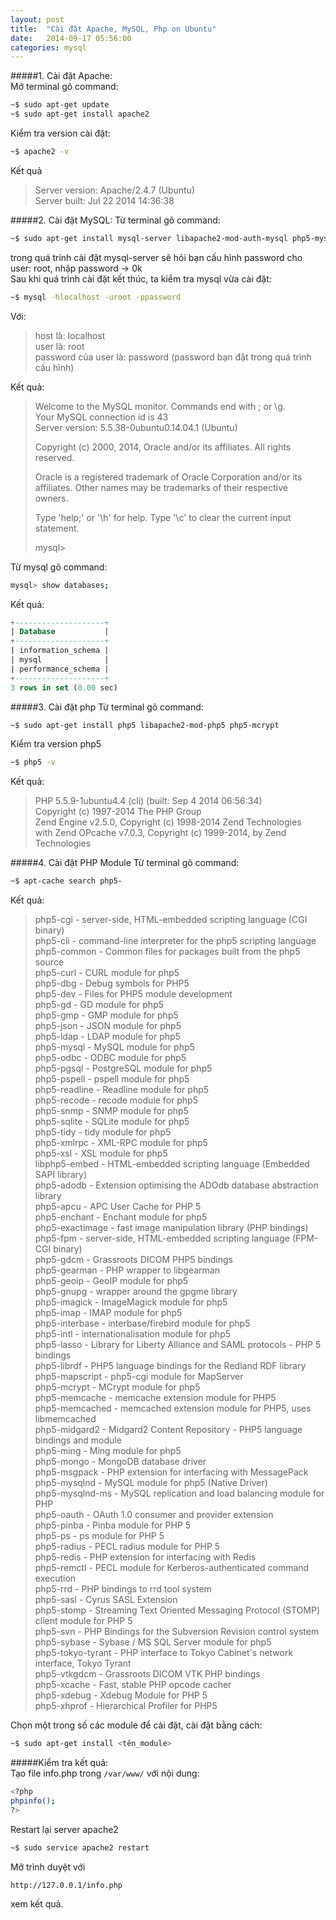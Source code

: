 ```yaml
---
layout: post
title:  "Cài đặt Apache, MySQL, Php on Ubuntu"
date:   2014-09-17 05:56:00
categories: mysql
---
```


#####1. Cài đặt Apache:  
Mở terminal gõ command:

```bash
~$ sudo apt-get update  
~$ sudo apt-get install apache2
```

Kiểm tra version cài đặt:

```bash
~$ apache2 -v
```

Kết quả   

> Server version: Apache/2.4.7 (Ubuntu)  
> Server built:   Jul 22 2014 14:36:38  

#####2. Cài đặt MySQL:
Từ terminal gõ command:  

```bash
~$ sudo apt-get install mysql-server libapache2-mod-auth-mysql php5-mysql
```

trong quá trính cài đặt mysql-server sẽ hỏi bạn cấu hình password cho user: root, nhập password -> 0k  
Sau khi quá trình cài đặt kết thúc, ta kiểm tra mysql vừa cài đặt: 

```bash
~$ mysql -hlocalhost -uroot -ppassword 
```

Với:   

> host là: localhost   
> user là: root  
> password của user là: password (password bạn đặt trong quá trình cấu hình)  

Kết quả: 

> Welcome to the MySQL monitor.  Commands end with ; or \g.  
> Your MySQL connection id is 43  
> Server version: 5.5.38-0ubuntu0.14.04.1 (Ubuntu)  
>   
> Copyright (c) 2000, 2014, Oracle and/or its affiliates. All rights reserved.  
>   
> Oracle is a registered trademark of Oracle Corporation and/or its  
> affiliates. Other names may be trademarks of their respective  
> owners.  
>   
> Type 'help;' or '\h' for help. Type '\c' to clear the current input statement.  
>   
> mysql>  

Từ mysql gõ command:  

```bash
mysql> show databases;
```

Kết quả:  

```sql
+--------------------+  
| Database           |  
+--------------------+  
| information_schema |  
| mysql              |  
| performance_schema |  
+--------------------+  
3 rows in set (0.00 sec)  
```

#####3. Cài đặt php
Từ terminal gõ command: 

```bash
~$ sudo apt-get install php5 libapache2-mod-php5 php5-mcrypt
```

Kiểm tra version php5  

```bash
~$ php5 -v
```

Kết quả:  

> PHP 5.5.9-1ubuntu4.4 (cli) (built: Sep  4 2014 06:56:34)   
> Copyright (c) 1997-2014 The PHP Group  
> Zend Engine v2.5.0, Copyright (c) 1998-2014 Zend Technologies  
> with Zend OPcache v7.0.3, Copyright (c) 1999-2014, by Zend Technologies   

#####4. Cài đặt PHP Module
Từ terminal gõ command:  

```bash
~$ apt-cache search php5-
```

Kết quả:  

> php5-cgi - server-side, HTML-embedded scripting language (CGI binary)  
> php5-cli - command-line interpreter for the php5 scripting language  
> php5-common - Common files for packages built from the php5 source  
> php5-curl - CURL module for php5  
> php5-dbg - Debug symbols for PHP5  
> php5-dev - Files for PHP5 module development  
> php5-gd - GD module for php5  
> php5-gmp - GMP module for php5  
> php5-json - JSON module for php5  
> php5-ldap - LDAP module for php5  
> php5-mysql - MySQL module for php5  
> php5-odbc - ODBC module for php5  
> php5-pgsql - PostgreSQL module for php5  
> php5-pspell - pspell module for php5  
> php5-readline - Readline module for php5  
> php5-recode - recode module for php5  
> php5-snmp - SNMP module for php5  
> php5-sqlite - SQLite module for php5  
> php5-tidy - tidy module for php5  
> php5-xmlrpc - XML-RPC module for php5  
> php5-xsl - XSL module for php5  
> libphp5-embed - HTML-embedded scripting language (Embedded SAPI library)  
> php5-adodb - Extension optimising the ADOdb database abstraction library  
> php5-apcu - APC User Cache for PHP 5  
> php5-enchant - Enchant module for php5  
> php5-exactimage - fast image manipulation library (PHP bindings)  
> php5-fpm - server-side, HTML-embedded scripting language (FPM-CGI binary)  
> php5-gdcm - Grassroots DICOM PHP5 bindings  
> php5-gearman - PHP wrapper to libgearman  
> php5-geoip - GeoIP module for php5  
> php5-gnupg - wrapper around the gpgme library  
> php5-imagick - ImageMagick module for php5  
> php5-imap - IMAP module for php5  
> php5-interbase - interbase/firebird module for php5  
> php5-intl - internationalisation module for php5  
> php5-lasso - Library for Liberty Alliance and SAML protocols - PHP 5 bindings  
> php5-librdf - PHP5 language bindings for the Redland RDF library  
> php5-mapscript - php5-cgi module for MapServer  
> php5-mcrypt - MCrypt module for php5  
> php5-memcache - memcache extension module for PHP5  
> php5-memcached - memcached extension module for PHP5, uses libmemcached  
> php5-midgard2 - Midgard2 Content Repository - PHP5 language bindings and module  
> php5-ming - Ming module for php5  
> php5-mongo - MongoDB database driver  
> php5-msgpack - PHP extension for interfacing with MessagePack  
> php5-mysqlnd - MySQL module for php5 (Native Driver)  
> php5-mysqlnd-ms - MySQL replication and load balancing module for PHP  
> php5-oauth - OAuth 1.0 consumer and provider extension  
> php5-pinba - Pinba module for PHP 5  
> php5-ps - ps module for PHP 5  
> php5-radius - PECL radius module for PHP 5  
> php5-redis - PHP extension for interfacing with Redis  
> php5-remctl - PECL module for Kerberos-authenticated command execution  
> php5-rrd - PHP bindings to rrd tool system  
> php5-sasl - Cyrus SASL Extension  
> php5-stomp - Streaming Text Oriented Messaging Protocol (STOMP) client module for PHP 5  
> php5-svn - PHP Bindings for the Subversion Revision control system  
> php5-sybase - Sybase / MS SQL Server module for php5  
> php5-tokyo-tyrant - PHP interface to Tokyo Cabinet's network interface, Tokyo Tyrant  
> php5-vtkgdcm - Grassroots DICOM VTK PHP bindings  
> php5-xcache - Fast, stable PHP opcode cacher  
> php5-xdebug - Xdebug Module for PHP 5  
> php5-xhprof - Hierarchical Profiler for PHP5  

Chọn một trong số các module để cài đặt, cài đặt bằng cách:  

```bash
~$ sudo apt-get install <tên_module>
```

#####Kiểm tra kết quả:  
Tạo file info.php trong `/var/www/` với nội dung:  

```bash
<?php  
phpinfo();  
?>  
```

Restart lại server apache2  

```bash
~$ sudo service apache2 restart  
```

Mở trình duyệt với 

```bash
http://127.0.0.1/info.php 
```

xem kết quả.